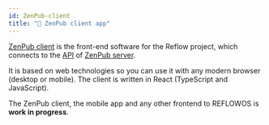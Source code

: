 ```yaml
---
id: ZenPub-client
title: "🧩 ZenPub client app"
---
```


[ZenPub client](https://github.com/reflow-project/zenpub-client) is the front-end software for the Reflow project, which connects to the [API](./api_tour) of [ZenPub server](./ZenPub).

It is based on web technologies so you can use it with any modern browser (desktop or mobile). The client is written in React (TypeScript and JavaScript).

The ZenPub client, the mobile app and any other frontend to REFLOWOS is **work in progress**.


